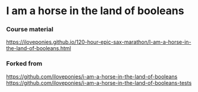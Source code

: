 # I am a horse in the land of booleans

### Course material
https://iloveponies.github.io/120-hour-epic-sax-marathon/I-am-a-horse-in-the-land-of-booleans.html

### Forked from
https://github.com/iloveponies/i-am-a-horse-in-the-land-of-booleans
https://github.com/iloveponies/i-am-a-horse-in-the-land-of-booleans-tests